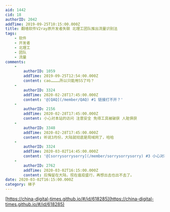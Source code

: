 ```yaml
---
aid: 1442
cid: 18
authorID: 2042
addTime: 2019-09-25T10:15:00.000Z
title: 翻墙软件V2ray原开发者失联 北理工团队推出流量识别法
tags:
    - 软件
    - 开发者
    - 北理工
    - 团队
    - 流量
comments:
    -
        authorID: 1059
        addTime: 2019-09-25T12:54:00.000Z
        content: cao…………所以只能用SS了吗？
    -
        authorID: 3324
        addTime: 2020-02-28T17:45:00.000Z
        content: '@[QAQ](/member/QAQ) #1 链接打不开？'
    -
        authorID: 2156
        addTime: 2020-02-28T17:45:00.000Z
        content: 小心对本站的访问 注意安全 免得工具被破获 人赃俱获
    -
        authorID: 3348
        addTime: 2020-02-28T17:45:00.000Z
        content: 听说3月份，大陆就彻底是局域网了，哈哈
    -
        authorID: 3324
        addTime: 2020-03-02T14:45:00.000Z
        content: '@[sorrysorrysorry](/member/sorrysorrysorry) #3 小心对本站的访问，怎么小心？'
    -
        authorID: 2762
        addTime: 2020-03-02T16:15:00.000Z
        content: 后悔留在大陆，现在瘟疫盛行，再想出去也出不去了。
date: 2020-03-02T16:15:00.000Z
category: 梯子
---
```


[https://china-digital-times.github.io/#/id/618285](https://china-digital-times.github.io/#/id/618285)
